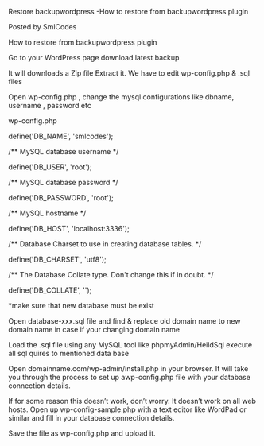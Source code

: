 ---
---

Restore backupwordpress -How to restore from backupwordpress plugin

Posted by SmlCodes

How to restore from backupwordpress plugin

Go to your WordPress page download latest backup

It will downloads a Zip file Extract it. We have to edit wp-config.php & .sql files

Open wp-config.php , change the mysql configurations like dbname, username , password etc

wp-config.php

define('DB\_NAME', 'smlcodes');

/\*\* MySQL database username \*/

define('DB\_USER', 'root');

/\*\* MySQL database password \*/

define('DB\_PASSWORD', 'root');

/\*\* MySQL hostname \*/

define('DB\_HOST', 'localhost:3336');

/\*\* Database Charset to use in creating database tables. \*/

define('DB\_CHARSET', 'utf8');

/\*\* The Database Collate type. Don't change this if in doubt. \*/

define('DB\_COLLATE', '');

\*make sure that new database must be exist

Open database-xxx.sql file and find & replace old domain name to new domain name in case if your changing domain name

Load the .sql file using any MySQL tool like phpmyAdmin/HeildSql execute all sql quires to mentioned data base

Open domainname.com/wp-admin/install.php in your browser. It will take you through the process to set up awp-config.php file with your database connection details.

If for some reason this doesn’t work, don’t worry. It doesn’t work on all web hosts. Open up wp-config-sample.php with a text editor like WordPad or similar and fill in your database connection details.

Save the file as wp-config.php and upload it.